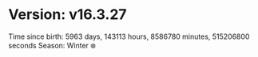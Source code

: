 # Version: v16.3.27
Time since birth: 5963 days, 143113 hours, 8586780 minutes, 515206800 seconds
Season: Winter ❄️
